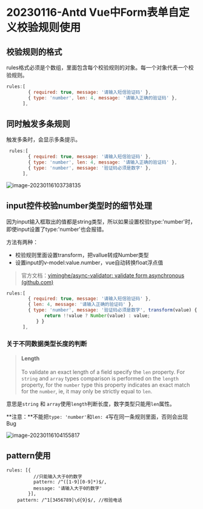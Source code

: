 # 20230116-Antd Vue中Form表单自定义校验规则使用

## 校验规则的格式

rules格式必须是个数组，里面包含每个校验规则的对象。每一个对象代表一个校验规则。

```js
rules:[
        { required: true, message: '请输入短信验证码' },
        { type: 'number', len: 4, message: '请输入正确的验证码' },
      ],
```

## 同时触发多条规则

触发多条时，会显示多条提示。

```js
 rules:[
        { required: true, message: '请输入短信验证码' },
        { type: 'number', len: 4, message: '请输入正确的验证码' },
        { type: 'number', message: '验证码必须是数字' },
      ],
```

![image-20230116103738135](https://s2.loli.net/2023/01/16/pLybYrzCaIP8dWm.png)

## input控件校验number类型时的细节处理

因为input输入框取出的值都是string类型，所以如果设置校验type:'number'时，即使input设置了type:'number'也会报错。

方法有两种：

- 校验规则里面设置transform，把vallue转成Number类型
- 设置input的v-model:value.number，vue自动转换float浮点值

> 官方文档：[yiminghe/async-validator: validate form asynchronous (github.com)](https://github.com/yiminghe/async-validator)
>

```js
rules:[
        { required: true, message: '请输入短信验证码' },
        { len: 4, message: '请输入正确的验证码' },
        { type: 'number', message: '验证码必须是数字', transform(value) {
              return !!value ? Number(value) : value;
           } }
      ],
```

### 关于不同数据类型长度的判断

> #### Length
>
> To validate an exact length of a field specify the `len` property. For `string` and `array` types comparison is performed on the `length` property, for the `number` type this property indicates an exact match for the `number`, ie, it may only be strictly equal to `len`.

意思是`string` 和 `array`使用`length`判断长度，数字类型只能用`len`属性。

**注意：**不能把`type: 'number'`和`len: 4`写在同一条规则里面，否则会出现Bug

![image-20230116104155817](https://s2.loli.net/2023/01/16/amZTlwUSq6fVKPL.png)

## pattern使用

```Js
rules: [{
          //只能输入大于0的数字
          pattern: /^([1-9][0-9]*)$/,
          message: '请输入大于0的数字'
        }],
    pattern: /^1[3456789]\d{9}$/, //校验电话
```


